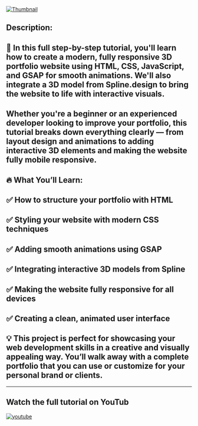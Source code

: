 
<a href="https://www.youtube.com/watch?v=vXHDfrFMoog&list=PL67b5wgxuUtAzzyFFMZ8W3w_XV4jJfH-8" target="_blank">
  <img src="./thumbnail.png" alt="Thumbnail"/>
</a>

## Description: 
## 🎥 In this full step-by-step tutorial, you'll learn how to create a modern, fully responsive 3D portfolio website using HTML, CSS, JavaScript, and GSAP for smooth animations. We'll also integrate a 3D model from Spline.design to bring the website to life with interactive visuals.

## Whether you're a beginner or an experienced developer looking to improve your portfolio, this tutorial breaks down everything clearly — from layout design and animations to adding interactive 3D elements and making the website fully mobile responsive.

## 🔥 What You’ll Learn:
## ✅ How to structure your portfolio with HTML
## ✅ Styling your website with modern CSS techniques
## ✅ Adding smooth animations using GSAP
## ✅ Integrating interactive 3D models from Spline
## ✅ Making the website fully responsive for all devices
## ✅ Creating a clean, animated user interface

## 💡 This project is perfect for showcasing your web development skills in a creative and visually appealing way. You’ll walk away with a complete portfolio that you can use or customize for your personal brand or clients.


---
## Watch the full tutorial on YouTub
<a href="https://www.youtube.com/watch?v=vXHDfrFMoog&list=PL67b5wgxuUtAzzyFFMZ8W3w_XV4jJfH-8">
  <img src="./youtube.png" alt="youtube"/>
</a>
